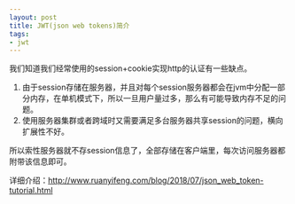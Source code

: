 ```yaml
---
layout: post
title: JWT(json web tokens)简介
tags:
- jwt
---
```


我们知道我们经常使用的session+cookie实现http的认证有一些缺点。
1. 由于session存储在服务器，并且对每个session服务器都会在jvm中分配一部分内存，在单机模式下，所以一旦用户量过多，那么有可能导致内存不足的问题。
2. 使用服务器集群或者跨域时又需要满足多台服务器共享session的问题，横向扩展性不好。

所以索性服务器就不存session信息了，全部存储在客户端里，每次访问服务器都附带该信息即可。

详细介绍：http://www.ruanyifeng.com/blog/2018/07/json_web_token-tutorial.html